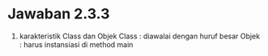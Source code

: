 # Jawaban 2.3.3

1. karakteristik Class dan Objek
Class : diawalai dengan huruf besar
Objek : harus instansiasi di method main
